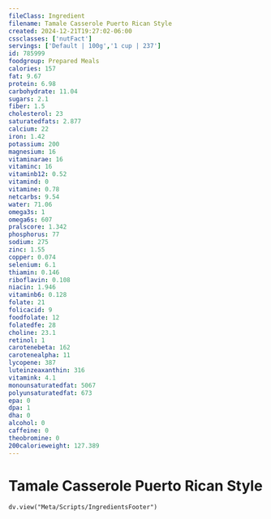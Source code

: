 ```yaml
---
fileClass: Ingredient
filename: Tamale Casserole Puerto Rican Style
created: 2024-12-21T19:27:02-06:00
cssclasses: ['nutFact']
servings: ['Default | 100g','1 cup | 237']
id: 785999
foodgroup: Prepared Meals
calories: 157
fat: 9.67
protein: 6.98
carbohydrate: 11.04
sugars: 2.1
fiber: 1.5
cholesterol: 23
saturatedfats: 2.877
calcium: 22
iron: 1.42
potassium: 200
magnesium: 16
vitaminarae: 16
vitaminc: 16
vitaminb12: 0.52
vitamind: 0
vitamine: 0.78
netcarbs: 9.54
water: 71.06
omega3s: 1
omega6s: 607
pralscore: 1.342
phosphorus: 77
sodium: 275
zinc: 1.55
copper: 0.074
selenium: 6.1
thiamin: 0.146
riboflavin: 0.108
niacin: 1.946
vitaminb6: 0.128
folate: 21
folicacid: 9
foodfolate: 12
folatedfe: 28
choline: 23.1
retinol: 1
carotenebeta: 162
carotenealpha: 11
lycopene: 387
luteinzeaxanthin: 316
vitamink: 4.1
monounsaturatedfat: 5067
polyunsaturatedfat: 673
epa: 0
dpa: 1
dha: 0
alcohol: 0
caffeine: 0
theobromine: 0
200calorieweight: 127.389
---
```


# Tamale Casserole Puerto Rican Style

```dataviewjs
dv.view("Meta/Scripts/IngredientsFooter")
```